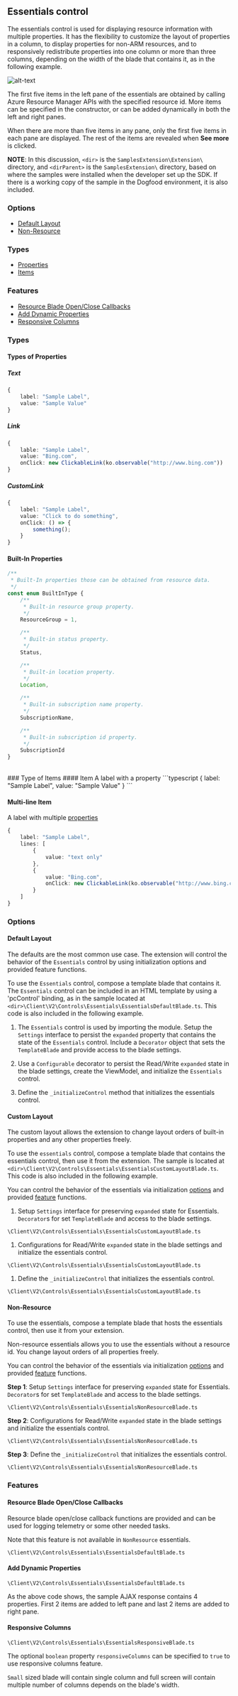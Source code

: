 ## Essentials control

The essentials control is used for displaying resource information with multiple properties.
It has the flexibility to customize the layout of properties in a column, to display properties for non-ARM resources, and to responsively redistribute properties into one column or more than three columns, depending on the width of the blade that contains it, as in the following example.

![alt-text](../media/portalfx-controls/essentials.png "Essentials" )

The first five items in the left pane of the essentials are obtained by calling Azure Resource Manager APIs with the specified resource id.
More items can be specified in the constructor, or can be added dynamically in both the left and right panes.

When there are more than five items in any pane, only the first five items in each pane are displayed. The rest of the items are revealed when **See more** is clicked.

**NOTE**: In this discussion, `<dir>` is the `SamplesExtension\Extension\` directory, and  `<dirParent>`  is the `SamplesExtension\` directory, based on where the samples were installed when the developer set up the SDK. If there is a working copy of the sample in the Dogfood environment, it is also included.

### Options
- [Default Layout](#default-layout) 
- [Non-Resource](#nonResourceEssentials)


### Types
- [Properties](#essentialsProperties)
- [Items](#essentialsItems)

### Features
- [Resource Blade Open/Close Callbacks](#essentialsCallbacks)
- [Add Dynamic Properties](#essentialsDynamicProps)
- [Responsive Columns](#responsiveEssentials)


<a name="essentialsProperties"></a>
### Types

#### Types of Properties

##### Text
```typescript
{
    label: "Sample Label",
    value: "Sample Value"
}
```
##### Link
```typescript
{
    lable: "Sample Label",
    value: "Bing.com",
    onClick: new ClickableLink(ko.observable("http://www.bing.com"))
}
```
##### CustomLink
```typescript
{
    label: "Sample Label",
    value: "Click to do something",
    onClick: () => {
        something();
    }
}
```
#### Built-In Properties

```typescript
/**
 * Built-In properties those can be obtained from resource data.
 */
const enum BuiltInType {
    /**
     * Built-in resource group property.
     */
    ResourceGroup = 1,

    /**
     * Built-in status property.
     */
    Status,

    /**
     * Built-in location property.
     */
    Location,

    /**
     * Built-in subscription name property.
     */
    SubscriptionName,

    /**
     * Built-in subscription id property.
     */
    SubscriptionId
}
```
<br>
<a name="essentialsItems"></a>
### Type of Items
#### Item
  A label with a property
```typescript
{
	label: "Sample Label",
    value: "Sample Value"
}
```

#### Multi-line Item
A label with multiple [properties](#essentialsProperties)
```typescript
{
    label: "Sample Label",
    lines: [
    	{
            value: "text only"
        },
        {
            value: "Bing.com",
            onClick: new ClickableLink(ko.observable("http://www.bing.com"))
        }
    ]
}
```

### Options

#### Default Layout

The defaults are the most common use case. The extension will control the behavior of the `Essentials` control by using initialization options and provided feature functions.

To use the `Essentials` control, compose a template blade that contains it. The  `Essentials` control can be included in an HTML template by using a 'pcControl' binding, as in the sample located at `<dir>\Client\V2\Controls\Essentials\EssentialsDefaultBlade.ts`. This code is also included in the following example.

<!-- 
{"gitdown":"include-section","file":"../Samples/SamplesExtension/Extension/Client/V2/Controls/Essentials/EssentialsDefaultBlade.ts","section":"essentials#setupBladeDefault"}  -->
<!-- TODO: Determine how to include the samples in gitHub. Otherwise, the reader can use the annotated code that was shipped with the SDK.  It contains all of the bookmarks for the snippets  -->

1. The `Essentials`  control is used by importing the module. Setup the `Settings` interface to persist the `expanded` property that contains the state of the `Essentials` control. Include a `Decorator` object that sets the `TemplateBlade` and provide access to the blade settings. 

1. Use a `Configurable` decorator to persist the Read/Write `expanded` state in the blade settings, create the ViewModel, and initialize the `Essentials` control.

    <!--
    {"gitdown":"include-section","file":"../Samples/SamplesExtension/Extension/Client/V2/Controls/Essentials/EssentialsDefaultBlade.ts","section":"essentials#startBladeDefault"} -->

1. Define the `_initializeControl` method that initializes the essentials control.

#### Custom Layout

The custom layout allows the extension to change layout orders of built-in properties and any other properties freely.

To use the `essentials` control, compose a template blade that contains the essentials control, then use it from the extension. The sample is located at `<dir>\Client\V2\Controls\Essentials\EssentialsCustomLayoutBlade.ts`. This code is also included in the following example.

<!--
{"gitdown":"include-section","file":"../Samples/SamplesExtension/Extension/Client/V2/Controls/Essentials/EssentialsCustomLayoutBlade.ts","section":"essentials#setupBladeCustomLayout"} -->

You can control the behavior of the essentials via initialization [options](#options) and provided [feature](#features) functions.

1.  Setup `Settings` interface for preserving `expanded` state for Essentials. `Decorator`s for set `TemplateBlade` and access to the blade settings.

`\Client\V2\Controls\Essentials\EssentialsCustomLayoutBlade.ts`


1. Configurations for Read/Write `expanded` state in the blade settings and initialize the essentials control.

`\Client\V2\Controls\Essentials\EssentialsCustomLayoutBlade.ts`

<!--
{"gitdown":"include-section","file":"../Samples/SamplesExtension/Extension/Client/V2/Controls/Essentials/EssentialsCustomLayoutBlade.ts","section":"essentials#startBladeCustomLayout"}  -->

1. Define the `_initializeControl` that initializes the essentials control.

`\Client\V2\Controls\Essentials\EssentialsCustomLayoutBlade.ts`

<!--
{"gitdown":"include-section","file":"../Samples/SamplesExtension/Extension/Client/V2/Controls/Essentials/EssentialsCustomLayoutBlade.ts","section":"essentials#initControlCustomLayout"} -->

<a name="nonResourceEssentials"></a>
#### Non-Resource

To use the essentials, compose a template blade that hosts the essentials control, then use it from your extension.

Non-resource essentials allows you to use the essentials without a resource id. You change layout orders of all properties freely.

You can control the behavior of the essentials via initialization [options](#options) and provided [feature](#features) functions.

**Step 1**: Setup `Settings` interface for preserving `expanded` state for Essentials. `Decorator`s for set `TemplateBlade` and access to the blade settings.

`\Client\V2\Controls\Essentials\EssentialsNonResourceBlade.ts`

<!--
{"gitdown":"include-section","file":"../Samples/SamplesExtension/Extension/Client/V2/Controls/Essentials/EssentialsNonResourceBlade.ts","section":"essentials#setupBladeNonResource"} -->

**Step 2**: Configurations for Read/Write `expanded` state in the blade settings and initialize the essentials control.

`\Client\V2\Controls\Essentials\EssentialsNonResourceBlade.ts`

<!--
{"gitdown":"include-section","file":"../Samples/SamplesExtension/Extension/Client/V2/Controls/Essentials/EssentialsNonResourceBlade.ts","section":"essentials#startBladeNonResource"} -->

**Step 3**: Define the `_initializeControl` that initializes the essentials control.

`\Client\V2\Controls\Essentials\EssentialsNonResourceBlade.ts`

<!--
{"gitdown":"include-section","file":"../Samples/SamplesExtension/Extension/Client/V2/Controls/Essentials/EssentialsNonResourceBlade.ts","section":"essentials#initControlNonResource"} -->

### Features

<a name="essentialsCallbacks"></a>
#### Resource Blade Open/Close Callbacks

Resource blade open/close callback functions are provided and can be used for logging telemetry or some other needed tasks.

Note that this feature is not available in `NonResource` essentials.

`\Client\V2\Controls\Essentials\EssentialsDefaultBlade.ts`

<!--
{"gitdown":"include-section","file":"../Samples/SamplesExtension/Extension/Client/V2/Controls/Essentials/EssentialsDefaultBlade.ts","section":"essentials#bladeCallbacks"} -->

<a name="essentialsDynamicProps"></a>
#### Add Dynamic Properties

`\Client\V2\Controls\Essentials\EssentialsDefaultBlade.ts`

<!--
{"gitdown":"include-section","file":"../Samples/SamplesExtension/Extension/Client/V2/Controls/Essentials/EssentialsDefaultBlade.ts","section":"essentials#addDynamicProps"} -->

As the above code shows, the sample AJAX response contains 4 properties. First 2 items are added to left pane and last 2 items are added to right pane.

<a name="responsiveEssentials"></a>
#### Responsive Columns

`\Client\V2\Controls\Essentials\EssentialsResponsiveBlade.ts`

<!--
{"gitdown":"include-section","file":"../Samples/SamplesExtension/Extension/Client/V2/Controls/Essentials/EssentialsResponsiveBlade.ts","section":"essentials#responsive"} -->

The optional `boolean` property `responsiveColumns` can be specified to `true` to use responsive columns feature.

`Small` sized blade will contain single column and full screen will contain multiple number of columns depends on the blade's width.